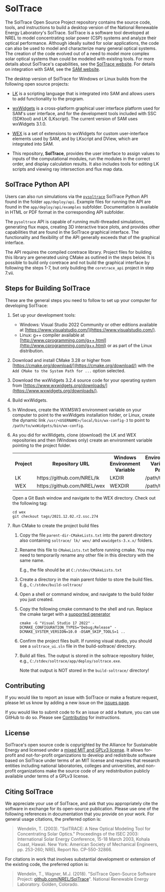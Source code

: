 # SolTrace

The SolTrace Open Source Project repository contains the source code, tools, and instructions to build a desktop version of the National Renewable Energy Laboratory's SolTrace. SolTrace is a software tool developed at NREL to model concentrating solar power (CSP) systems and analyze their optical performance. Although ideally suited for solar applications, the code can also be used to model and characterize many general optical systems. The creation of the code evolved out of a need to model more complex solar optical systems than could be modeled with existing tools. For more details about SolTrace's capabilities, see the [SolTrace website](https://www.nrel.gov/csp/soltrace.html). For details on integration with SAM, see the [SAM website](https://sam.nrel.gov).

The desktop version of SolTrace for Windows or Linux builds from the following open source projects:

* [LK](https://github.com/nrel/lk) is a scripting language that is integrated into SAM and allows users to add functionality to the program.

* [wxWidgets](https://www.wxwidgets.org/) is a cross-platform graphical user interface platform used for SAM's user interface, and for the development tools included with SSC (SDKtool) and LK (LKscript). The current version of SAM uses wxWidgets 3.1.0.

* [WEX](https://github.com/nrel/wex) is a set of extensions to wxWidgets for custom user-interface elements used by SAM, and by LKscript and DView, which are integrated into SAM.

* This repository, **SolTrace**, provides the user interface to assign values to inputs of the computational modules, run the modules in the correct order, and display calculation results. It also includes tools for editing LK scripts and viewing ray intersection and flux map data.

## SolTrace Python API

Users can also run simulations via the [`pysoltrace`](https://github.com/NREL/SolTrace/blob/develop/app/deploy/api/pysoltrace.py) SolTrace Python API found in the folder `app/deploy/api`. Example files for running the API are found in the `app/deploy/api/examples` subfolder. Documentation is available in HTML or PDF format in the corresponding API subfolder. 

The `pysoltrace` API is capable of running multi-threaded simulations, generating flux maps, creating 3D interactive trace plots, and provides other capabilities that are found in the SolTrace graphical interface. The functionality and flexibility of the API generally exceeds that of the graphical interface. 

The API requires the compiled coretrace library. Project files for building this library are generated using CMake as outlined in the steps below. It is possible to build only coretrace and not build the graphical interface by following the steps 1-7, but only building the `coretrace_api` project in step 7.vii.

## Steps for Building SolTrace

These are the general steps you need to follow to set up your computer for developing SolTrace:

1. Set up your development tools:

    * Windows: Visual Studio 2022 Community or other editions available at [https://www.visualstudio.com/](https://www.visualstudio.com/).
    * Linux: g++ compiler available at [http://www.cprogramming.com/g++.html](http://www.cprogramming.com/g++.html) or as part of the Linux distribution.

2. Download and install CMake 3.28 or higher from [https://cmake.org/download/](https://cmake.org/download/) with the ```Add CMake to the System Path for ...``` option selected.

3. Download the wxWidgets 3.2.4 source code for your operating system from [https://www.wxwidgets.org/downloads/](https://www.wxwidgets.org/downloads/).

4. Build wxWidgets.

5. In Windows, create the WXMSW3 environment variable on your computer to point to the wxWidgets installation folder, or Linux, create the dynamic link `/usr/<USERNAME>/local/bin/wx-config-3` to point to `/path/to/wxWidgets/bin/wx-config`.

6. As you did for wxWidgets, clone (download) the LK and WEX repositories and then (Windows only) create an environment variable pointing to the project folder. 

    <table>
    <tr><th>Project</th><th>Repository URL</th><th>Windows Environment Variable</th><th>Environment Variable Path</th></tr>
    <tr><td>LK</td><td>https://github.com/NREL/lk</td><td>LKDIR</td><td>/path/to/lk</td></tr>
    <tr><td>WEX</td><td>https://github.com/NREL/wex</td><td>WEXDIR</td><td>/path/to/wex</td></tr>
    </table>

    Open a Git Bash window and navigate to the WEX directory. Check out the following tag:

    ```
    cd wex
    git checkout tags/2021.12.02.r2.ssc.274
    ```


7. Run CMake to create the project build files
    1. Copy the file ```parent-dir-CMakeLists.txt``` into the parent directory also containing ```soltrace/ lk/ wex/``` and ```wxwidgets-3.x.x/``` folders.
    
    2. Rename this file to ```CMakeLists.txt``` before running cmake. You may need to temporarily rename any other file in this directory with the same name. 
    
        E.g., the file should be at ```C:/stdev/CMakeLists.txt```

    3. Create a directory in the main parent folder to store the build files. 
    E.g., ```C:/stdev/build-soltrace/```
    
    4. Open a shell or command window, and navigate to the build folder you just created. 

    5. Copy the following cmake command to the shell and run. Replace the cmake target with a [supported generator](https://cmake.org/cmake/help/latest/manual/cmake-generators.7.html#manual:cmake-generators(7))
    
        ```
        cmake -G "Visual Studio 17 2022" -DCMAKE_CONFIGURATION_TYPES="Debug;Release" -DCMAKE_SYSTEM_VERSION=10.0 -DSAM_SKIP_TOOLS=1 .. 
        ```

    6. Confirm the project files built. If running visual studio, you should see a ```soltrace_ui.sln``` file in the build-soltrace/ directory.
    
    7. Build all files. The output is stored in the soltrace repository folder, e.g., ```C:/stdev/soltrace/app/deploy/soltrace.exe```. 

        Note that output is NOT stored in the ```build-soltrace/``` directory!

## Contributing

If you would like to report an issue with SolTrace or make a feature request, please let us know by adding a new issue on the [issues page](https://github.com/NREL/SolTrace/issues).

If you would like to submit code to fix an issue or add a feature, you can use GitHub to do so. Please see [Contributing](CONTRIBUTING.md) for instructions.

## License

SolTrace's open source code is copyrighted by the Alliance for Sustainable Energy and licensed under a [mixed MIT and GPLv3 license](LICENSE.md). It allows for-profit and not-for-profit organizations to develop and redistribute software based on SolTrace under terms of an MIT license and requires that research entities including national laboratories, colleges and universities, and non-profit organizations make the source code of any redistribution publicly available under terms of a GPLv3 license.

## Citing SolTrace

We appreciate your use of SolTrace, and ask that you appropriately cite the software in exchange for its open-source publication. Please use one of the following references in documentation that you provide on your work. For general usage citations, the preferred option is:

> Wendelin, T. (2003). "SolTRACE: A New Optical Modeling Tool for Concentrating Solar Optics." Proceedings of the ISEC 2003: International Solar Energy Conference, 15-18 March 2003, Kohala Coast, Hawaii. New York: American Society of Mechanical Engineers, pp. 253-260; NREL Report No. CP-550-32866.

For citations in work that involves substantial development or extension of the existing code, the preferred option is:

> Wendelin, T., Wagner, M.J. (2018). "SolTrace Open-Source Software Project: [github.com/NREL/SolTrace](https://github.com/NREL/SolTrace)". National Renewable Energy Laboratory. Golden, Colorado.